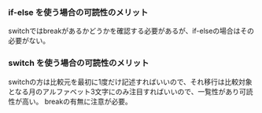 ﻿### if-else を使う場合の可読性のメリット
switchではbreakがあるかどうかを確認する必要があるが、if-elseの場合はその必要がない。

### switch を使う場合の可読性のメリット
switchの方は比較元を最初に1度だけ記述すればいいので、それ移行は比較対象となる月のアルファベット3文字にのみ注目すればいいので、一覧性があり可読性が高い。
breakの有無に注意が必要。